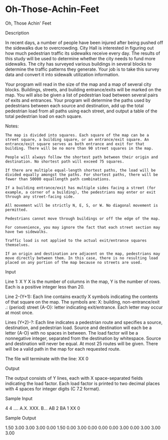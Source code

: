 # Oh-Those-Achin-Feet

Oh, Those Achin' Feet

Description

In recent days, a number of people have been injured after being pushed off the sidewalks due to overcrowding. City Hall is interested in figuring out how much pedestrian traffic its sidewalks receive every day. The results of this study will be used to determine whether the city needs to fund more sidewalks. The city has surveyed various buildings in several blocks to determine the traffic patterns they generate. Your job is to take this survey data and convert it into sidewalk utilization information.

Your program will read in the size of the map and a map of several city blocks. Buildings, streets, and building entrance/exits will be marked on the map. You will also be given a list of pedestrian load between several pairs of exits and entrances. Your program will determine the paths used by pedestrians between each source and destination, add up the total pedestrian load from all paths using each street, and output a table of the total pedestrian load on each square.

Notes:


    The map is divided into squares. Each square of the map can be a street square, a building square, or an entrance/exit square. An entrance/exit square serves as both entrance and exit for that building. There will be no more than 90 street squares in the map.

    People will always follow the shortest path between their origin and destination. No shortest path will exceed 75 squares.

    If there are multiple equal-length shortest paths, the load will be divided equally amongst the paths. For shortest paths, there will be fewer than 50000 equallength path combinations.

    If a building entrance/exit has multiple sides facing a street (for example, a corner of a building), the pedestrians may enter or exit through any street-facing side.

    All movement will be strictly N, E, S, or W. No diagonal movement is permitted.

    Pedestrians cannot move through buildings or off the edge of the map.

    For convenience, you may ignore the fact that each street section may have two sidewalks.

    Traffic load is not applied to the actual exit/entrance squares themselves.

    If an origin and destination are adjacent on the map, pedestrians may move directly between them. In this case, there is no resulting load placed on any portion of the map because no streets are used.

Input

Line 1: X Y
X is the number of columns in the map, Y is the number of rows. Each is a positive integer less than 20.

Line 2-(Y+1):
Each line contains exactly X symbols indicating the contents of that square on the map. The symbols are:
X: building, non-entrance/exit
.: (period) street
{A-O}: letter indicating exit/entrance. Each letter may occur at most once.

Lines (Y+2)-?:
Each line indicates a pedestrian route and specifies a source, destination, and pedestrian load. Source and destination will each be a letter {A-O} with no spaces in between. The load factor will be a nonnegative integer, separated from the destination by whitespace. Source and destination will never be equal. At most 25 routes will be given. There will be a valid path in the map for each requested route.

The file will terminate with the line:
XX 0

Output

The output consists of Y lines, each with X space-separated fields indicating the load factor. Each load factor is printed to two decimal places with 4 spaces for integer digits (C 7.2 format).

Sample Input

4 4 
.... 
A.X. 
XXX. 
B... 
AB 2 
BA 1 
XX 0 

Sample Output

   1.50   3.00   3.00   3.00 
   0.00   1.50   0.00   3.00 
   0.00   0.00   0.00   3.00 
   0.00   3.00   3.00   3.00 
